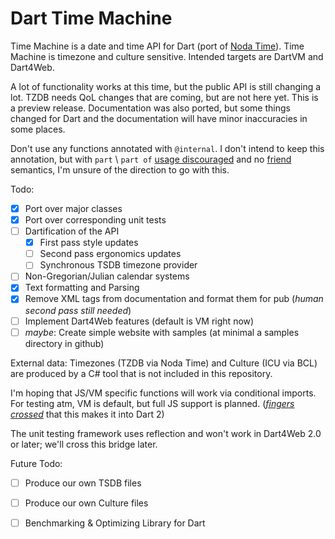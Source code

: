# Dart Time Machine

Time Machine is a date and time API for Dart (port of [Noda Time](https://www.nodatime.org)).
Time Machine is timezone and culture sensitive. Intended targets are DartVM and Dart4Web.

A lot of functionality works at this time, but the public API is still changing a lot. TZDB needs
QoL changes that are coming, but are not here yet. This is a preview release. Documentation was also ported,
but some things changed for Dart and the documentation will have minor inaccuracies in some places.

Don't use any functions annotated with `@internal`. I don't intend to keep this annotation, but with
`part` \ `part of` [usage discouraged](https://www.dartlang.org/guides/libraries/create-library-packages#organizing-a-library-package)
and no [friend](https://github.com/dart-lang/sdk/issues/22841) semantics, I'm unsure of the direction to go with this. 

Todo:
 - [x] Port over major classes
 - [x] Port over corresponding unit tests
 - [ ] Dartification of the API
   - [X] First pass style updates
   - [ ] Second pass ergonomics updates
   - [ ] Synchronous TSDB timezone provider
 - [ ] Non-Gregorian/Julian calendar systems
 - [X] Text formatting and Parsing
 - [X] Remove XML tags from documentation and format them for pub (*human second pass still needed*)
 - [ ] Implement Dart4Web features (default is VM right now)
 - [ ] *maybe*: Create simple website with samples (at minimal a samples directory in github)

External data: Timezones (TZDB via Noda Time) and Culture (ICU via BCL) are produced by a C# tool that is not included in this repository.

I'm hoping that JS/VM specific functions will work via conditional imports. For testing atm, VM is default, but full JS
support is planned. 
([*fingers crossed*](https://github.com/dart-lang/sdk/issues/24581) that this makes it into Dart 2)

The unit testing framework uses reflection and won't work in Dart4Web 2.0 
or later; we'll cross this bridge later.

Future Todo:
 - [ ] Produce our own TSDB files
 - [ ] Produce our own Culture files
 - [ ] Benchmarking & Optimizing Library for Dart

